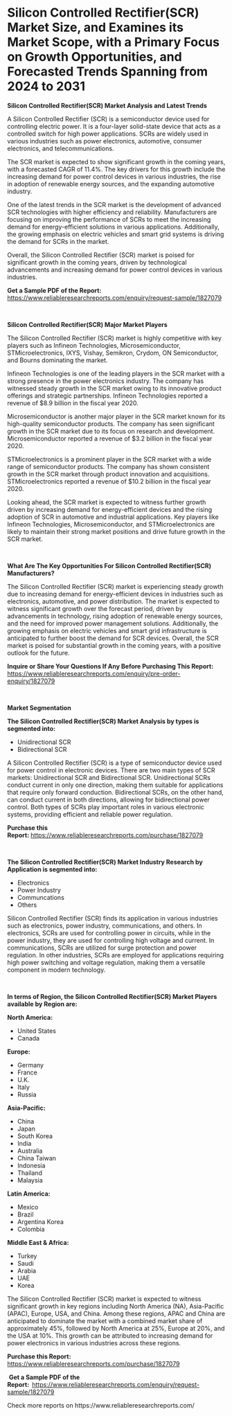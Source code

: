 <p><h1>Silicon Controlled Rectifier(SCR) Market Size, and Examines its Market Scope, with a Primary Focus on Growth Opportunities, and Forecasted Trends Spanning from 2024 to 2031</h1></p><p><strong>Silicon Controlled Rectifier(SCR) Market Analysis and Latest Trends</strong></p>
<p><p>A Silicon Controlled Rectifier (SCR) is a semiconductor device used for controlling electric power. It is a four-layer solid-state device that acts as a controlled switch for high power applications. SCRs are widely used in various industries such as power electronics, automotive, consumer electronics, and telecommunications.</p><p>The SCR market is expected to show significant growth in the coming years, with a forecasted CAGR of 11.4%. The key drivers for this growth include the increasing demand for power control devices in various industries, the rise in adoption of renewable energy sources, and the expanding automotive industry.</p><p>One of the latest trends in the SCR market is the development of advanced SCR technologies with higher efficiency and reliability. Manufacturers are focusing on improving the performance of SCRs to meet the increasing demand for energy-efficient solutions in various applications. Additionally, the growing emphasis on electric vehicles and smart grid systems is driving the demand for SCRs in the market.</p><p>Overall, the Silicon Controlled Rectifier (SCR) market is poised for significant growth in the coming years, driven by technological advancements and increasing demand for power control devices in various industries.</p></p>
<p><strong>Get a Sample PDF of the Report:&nbsp;</strong> <a href="https://www.reliableresearchreports.com/enquiry/request-sample/1827079">https://www.reliableresearchreports.com/enquiry/request-sample/1827079</a></p>
<p>&nbsp;</p>
<p><strong>Silicon Controlled Rectifier(SCR) Major Market Players</strong></p>
<p><p>The Silicon Controlled Rectifier (SCR) market is highly competitive with key players such as Infineon Technologies, Microsemiconductor, STMicroelectronics, IXYS, Vishay, Semikron, Crydom, ON Semiconductor, and Bourns dominating the market. </p><p>Infineon Technologies is one of the leading players in the SCR market with a strong presence in the power electronics industry. The company has witnessed steady growth in the SCR market owing to its innovative product offerings and strategic partnerships. Infineon Technologies reported a revenue of $8.9 billion in the fiscal year 2020.</p><p>Microsemiconductor is another major player in the SCR market known for its high-quality semiconductor products. The company has seen significant growth in the SCR market due to its focus on research and development. Microsemiconductor reported a revenue of $3.2 billion in the fiscal year 2020.</p><p>STMicroelectronics is a prominent player in the SCR market with a wide range of semiconductor products. The company has shown consistent growth in the SCR market through product innovation and acquisitions. STMicroelectronics reported a revenue of $10.2 billion in the fiscal year 2020.</p><p>Looking ahead, the SCR market is expected to witness further growth driven by increasing demand for energy-efficient devices and the rising adoption of SCR in automotive and industrial applications. Key players like Infineon Technologies, Microsemiconductor, and STMicroelectronics are likely to maintain their strong market positions and drive future growth in the SCR market.</p></p>
<p>&nbsp;</p>
<p><strong>What Are The Key Opportunities For Silicon Controlled Rectifier(SCR) Manufacturers?</strong></p>
<p><p>The Silicon Controlled Rectifier (SCR) market is experiencing steady growth due to increasing demand for energy-efficient devices in industries such as electronics, automotive, and power distribution. The market is expected to witness significant growth over the forecast period, driven by advancements in technology, rising adoption of renewable energy sources, and the need for improved power management solutions. Additionally, the growing emphasis on electric vehicles and smart grid infrastructure is anticipated to further boost the demand for SCR devices. Overall, the SCR market is poised for substantial growth in the coming years, with a positive outlook for the future.</p></p>
<p><strong>Inquire or Share Your Questions If Any Before Purchasing This Report:</strong> <a href="https://www.reliableresearchreports.com/enquiry/pre-order-enquiry/1827079">https://www.reliableresearchreports.com/enquiry/pre-order-enquiry/1827079</a></p>
<p>&nbsp;</p>
<p><strong>Market Segmentation</strong></p>
<p><strong>The Silicon Controlled Rectifier(SCR) Market Analysis by types is segmented into:</strong></p>
<p><ul><li>Unidirectional SCR</li><li>Bidirectional SCR</li></ul></p>
<p><p>A Silicon Controlled Rectifier (SCR) is a type of semiconductor device used for power control in electronic devices. There are two main types of SCR markets: Unidirectional SCR and Bidirectional SCR. Unidirectional SCRs conduct current in only one direction, making them suitable for applications that require only forward conduction. Bidirectional SCRs, on the other hand, can conduct current in both directions, allowing for bidirectional power control. Both types of SCRs play important roles in various electronic systems, providing efficient and reliable power regulation.</p></p>
<p><strong>Purchase this Report:&nbsp;</strong><a href="https://www.reliableresearchreports.com/purchase/1827079">https://www.reliableresearchreports.com/purchase/1827079</a></p>
<p>&nbsp;</p>
<p><strong>The Silicon Controlled Rectifier(SCR) Market Industry Research by Application is segmented into:</strong></p>
<p><ul><li>Electronics</li><li>Power Industry</li><li>Communcations</li><li>Others</li></ul></p>
<p><p>Silicon Controlled Rectifier (SCR) finds its application in various industries such as electronics, power industry, communications, and others. In electronics, SCRs are used for controlling power in circuits, while in the power industry, they are used for controlling high voltage and current. In communications, SCRs are utilized for surge protection and power regulation. In other industries, SCRs are employed for applications requiring high power switching and voltage regulation, making them a versatile component in modern technology.</p></p>
<p>&nbsp;</p>
<p><strong>In terms of Region, the Silicon Controlled Rectifier(SCR) Market Players available by Region are:</strong></p>
<p>
    <p> <strong> North America: </strong>
        <ul>
            <li>United States</li>
            <li>Canada</li>
        </ul>
        </p> 
    <p> <strong> Europe: </strong>
        <ul>
            <li>Germany</li>
            <li>France</li>
            <li>U.K.</li>
            <li>Italy</li>
            <li>Russia</li>
        </ul>
        </p> 
    <p> <strong> Asia-Pacific: </strong>
        <ul>
            <li>China</li>
            <li>Japan</li>
            <li>South Korea</li>
            <li>India</li>
            <li>Australia</li>
            <li>China Taiwan</li>
            <li>Indonesia</li>
            <li>Thailand</li>
            <li>Malaysia</li>
        </ul>
        </p> 
    <p> <strong> Latin America: </strong>
        <ul>
            <li>Mexico</li>
            <li>Brazil</li>
            <li>Argentina Korea</li>
            <li>Colombia</li>
        </ul>
        </p> 
    <p> <strong> Middle East & Africa: </strong>
        <ul>
            <li>Turkey</li>
            <li>Saudi</li>
            <li>Arabia</li>
            <li>UAE</li>
            <li>Korea</li>
        </ul>
    </p>
    </p>
<p><p>The Silicon Controlled Rectifier (SCR) market is expected to witness significant growth in key regions including North America (NA), Asia-Pacific (APAC), Europe, USA, and China. Among these regions, APAC and China are anticipated to dominate the market with a combined market share of approximately 45%, followed by North America at 25%, Europe at 20%, and the USA at 10%. This growth can be attributed to increasing demand for power electronics in various industries across these regions.</p></p>
<p><strong>Purchase this Report: </strong><a href="https://www.reliableresearchreports.com/purchase/1827079">https://www.reliableresearchreports.com/purchase/1827079</a></p>
<p>&nbsp;<strong>Get a Sample PDF of the Report:&nbsp;&nbsp;</strong><a href="https://www.reliableresearchreports.com/enquiry/request-sample/1827079">https://www.reliableresearchreports.com/enquiry/request-sample/1827079</a></p>
<p><strong></strong></p>
<p>Check more reports on https://www.reliableresearchreports.com/</p>
